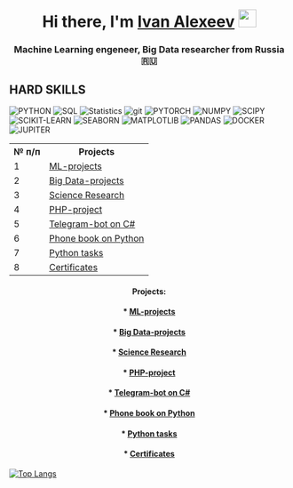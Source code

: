 

<h1 align="center">Hi there, I'm <a href="https://www.linkedin.com/in/ivan-alexeev-81aa31125/" target="_blank">Ivan Alexeev</a> 
<img src="https://github.com/blackcater/blackcater/raw/main/images/Hi.gif" height="32"/></h1>
<h3 align="center">Machine Learning engeneer, Big Data researcher from Russia 🇷🇺</h3>

## HARD SKILLS

![PYTHON](https://img.shields.io/badge/PYTHON-090909??style=flat-square&logo=PYTHON)
![SQL](https://img.shields.io/badge/SQL-090909??style=flat-square&logo=SQL)
![Statistics](https://img.shields.io/badge/Statistics-090909??style=flat-square&logo=Statistics)
![git](https://img.shields.io/badge/GIT-090909??style=flat-square&logo=GIT)
![PYTORCH](https://img.shields.io/badge/PYTORCH-090909??style=flat-square&logo=PYTORCH)
![NUMPY](https://img.shields.io/badge/NUMPY-090909??style=flat-square&logo=NUMPY)
![SCIPY](https://img.shields.io/badge/SCIPY-090909??style=flat-square&logo=SCIPY)
![SCIKIT-LEARN](https://img.shields.io/badge/SKLEARN-090909??style=flat-square&logo=SCIKIT-LEARN)
![SEABORN](https://img.shields.io/badge/SEABORN-090909??style=flat-square&logo=seaborn)
![MATPLOTLIB](https://img.shields.io/badge/MATPLOTLIB-090909??style=flat-square&logo=MATPLOTLIB)
![PANDAS](https://img.shields.io/badge/PANDAS-090909??style=flat-square&logo=PANDAS)
![DOCKER](https://img.shields.io/badge/DOCKER-090909??style=flat-square&logo=DOCKER)
![JUPITER](https://img.shields.io/badge/JUPITER-090909??style=flat-square&logo=JUPITER)

<table>
  <tr>
    <th>№ п/п</th>
    <th>Projects</th>
    
  </tr>
  <tr>
    <td>1</td>
    <td> <a href="https://github.com/AIhexNICK-MAIL-RU/ML_projects_portfolio" target="_blank">ML-projects</a></td>
  </tr>
  <tr>
    <td>2</td>
    <td> <a href="https://github.com/AIhexNICK-MAIL-RU/big_data" target="_blank">Big Data-projects</td>
  </tr>
    <tr>
    <td>3</td>
    <td> <a href="https://github.com/AIhexNICK-MAIL-RU/research_potrfolio" target="_blank">Science Research</a></td>
  </tr>
    <tr>
    <td>4</td>
    <td> <a href="https://github.com/AIhexNICK-MAIL-RU/planner_php" target="_blank">PHP-project</a> </td>
  </tr>
    <tr>
    <td>5</td>
    <td> <a href="https://github.com/AIhexNICK-MAIL-RU/Telegram-bot-on-C-sharp" target="_blank">Telegram-bot on C#</a></td>
  </tr>
    <tr>
    <td>6</td>
    <td> <a href="https://github.com/AIhexNICK-MAIL-RU/phonebookPython/tree/main" target="_blank">Phone book on Python</a></td>
  </tr>
    <tr>
    <td>7</td>
    <td> <a href="https://github.com/AIhexNICK-MAIL-RU/basics_python/tree/main/basics_python" target="_blank">Python tasks</a></td>
  </tr>
    <tr>
    <td>8</td>
    <td> <a href="https://github.com/AIhexNICK-MAIL-RU/certificates" target="_blank">Certificates</a></td>
  </tr>
</table>

<h4 align="center">Projects:</h4>
<h4 align="center">* <a href="https://github.com/AIhexNICK-MAIL-RU/ML_projects_portfolio" target="_blank">ML-projects</a></h4>
<h4 align="center">* <a href="https://github.com/AIhexNICK-MAIL-RU/big_data" target="_blank">Big Data-projects</a></h4>
<h4 align="center">* <a href="https://github.com/AIhexNICK-MAIL-RU/research_potrfolio" target="_blank">Science Research</a></h4>
<h4 align="center">* <a href="https://github.com/AIhexNICK-MAIL-RU/planner_php" target="_blank">PHP-project</a> </h4>
<h4 align="center">* <a href="https://github.com/AIhexNICK-MAIL-RU/Telegram-bot-on-C-sharp" target="_blank">Telegram-bot on C#</a> </h4>
<h4 align="center">* <a href="https://github.com/AIhexNICK-MAIL-RU/phonebookPython/tree/main" target="_blank">Phone book on Python</a> </h4>
<h4 align="center">* <a href="https://github.com/AIhexNICK-MAIL-RU/basics_python/tree/main/basics_python" target="_blank">Python tasks</a> </h4>
<h4 align="center">* <a href="https://github.com/AIhexNICK-MAIL-RU/certificates" target="_blank">Certificates</a> </h4> 
  
  

[![Top Langs](https://github-readme-stats.vercel.app/api/top-langs/?username=AIhexNICK-MAIL-RU&layout=compact)](https://github.com/AIhexNICK-MAIL-RU/github-readme-stats)
  <!--
[![trophy](https://github-profile-trophy.vercel.app/?username=AIhexNICK-MAIL-RU)](https://github.com/AIhexNICK-MAIL-RU/github-profile-trophy)
<h7 align="center">

<br>

## КОНТАКТЫ

[![TELEGRAM](https://img.shields.io/badge/TELEGRAM-090909??style=flat-square&logo=TELEGRAM)](https://t.me/AI_Nick)
[![DISCORD](https://img.shields.io/badge/DISCORD-090909??style=flat-square&logo=DISCORD)](https://discordapp.com/users/ai_nick_/)

**AIhexNICK-MAIL-RU/AIhexNICK-MAIL-RU** is a ✨ _special_ ✨ repository because its `README.md` (this file) appears on your GitHub profile.

Here are some ideas to get you started:

- 🔭 I’m currently working on ...
- 🌱 I’m currently learning ...
- 👯 I’m looking to collaborate on ...
- 🤔 I’m looking for help with ...
- 💬 Ask me about ...
- 📫 How to reach me: ...
- 😄 Pronouns: ...
- ⚡ Fun fact: ...
-->
